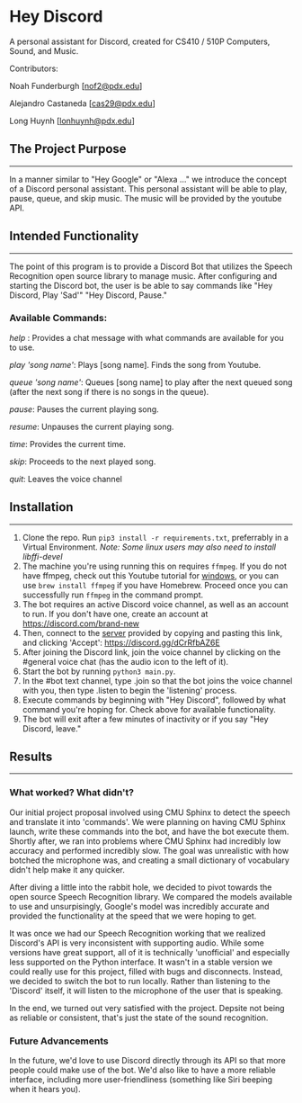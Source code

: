 # Hey Discord
A personal assistant for Discord, created for CS410 / 510P Computers, Sound, and Music. 

Contributors: 

Noah Funderburgh [nof2@pdx.edu]

Alejandro Castaneda [cas29@pdx.edu]

Long Huynh [lonhuynh@pdx.edu]


## The Project Purpose
---
In a manner similar to "Hey Google" or "Alexa …" we introduce the concept of a Discord personal assistant.
This personal assistant will be able to play, pause, queue, and skip music.
The music will be provided by the youtube API.

## Intended Functionality
---
The point of this program is to provide a Discord Bot that utilizes the Speech Recognition open source library to manage music. 
After configuring and starting the Discord bot, the user is be able to say commands like 
"Hey Discord, Play 'Sad'"
"Hey Discord, Pause."

### Available Commands:
*help* : Provides a chat message with what commands are available for you to use.

*play 'song name'*: Plays [song name]. Finds the song from Youtube.

*queue 'song name'*: Queues [song name] to play after the next queued song (after the next song if there is no songs in the queue). 

*pause*: Pauses the current playing song.

*resume*: Unpauses the current playing song.

*time*: Provides the current time.

*skip*: Proceeds to the next played song.

*quit*: Leaves the voice channel

## Installation
---
1. Clone the repo. Run `pip3 install -r requirements.txt`, preferrably in a Virtual Environment. *Note: Some linux users may also need to install libffi-devel*
2. The machine you're using running this on requires `ffmpeg`. If you do not have ffmpeg, check out this Youtube tutorial for [windows](https://www.youtube.com/watch?v=r1AtmY-RMyQ), or you can use `brew install ffmpeg` if you have Homebrew. Proceed once you can successfully run `ffmpeg` in the command prompt.
3. The bot requires an active Discord voice channel, as well as an account to run. If you don't have one, create an account at https://discord.com/brand-new
4. Then, connect to the [server](https://discord.gg/dCrRfbAZ6E ) provided by copying and pasting this link, and clicking 'Accept': https://discord.gg/dCrRfbAZ6E 
5. After joining the Discord link, join the voice channel by clicking on the #general voice chat (has the audio icon to the left of it).
6. Start the bot by running `python3 main.py`. 
7. In the #bot text channel, type .join so that the bot joins the voice channel with you, then type .listen to begin the 'listening' process.
8. Execute commands by beginning with "Hey Discord", followed by what command you're hoping for. Check above for available functionality.
9. The bot will exit after a few minutes of inactivity or if you say "Hey Discord, leave."

## Results
---
### What worked? What didn't? 
Our initial project proposal involved using CMU Sphinx to detect the speech and translate it into 'commands'. We were planning on having CMU Sphinx launch, write these commands into the bot, and have the bot execute them. Shortly after, we ran into problems where CMU Sphinx had incredibly low accuracy and performed incredibly slow. The goal was unrealistic with how botched the microphone was, and creating a small dictionary of vocabulary didn't help make it any quicker. 

After diving a little into the rabbit hole, we decided to pivot towards the open source Speech Recognition library. We compared the models available to use and unsurpisingly, Google's model was incredibly accurate and provided the functionality at the speed that we were hoping to get.

It was once we had our Speech Recognition working that we realized Discord's API is very inconsistent with supporting audio. While some versions have great support, all of it is technically 'unofficial' and especially less supported on the Python interface. It wasn't in a stable version we could really use for this project, filled with bugs and disconnects. Instead, we decided to switch the bot to run locally. Rather than listening to the 'Discord' itself, it will listen to the microphone of the user that is speaking. 

In the end, we turned out very satisfied with the project. Depsite not being as reliable or consistent, that's just the state of the sound recognition. 

### Future Advancements
In the future, we'd love to use Discord directly through its API so that more people could make use of the bot. We'd also like to have a more reliable interface, including more user-friendliness (something like Siri beeping when it hears you).
